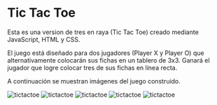 # Tic Tac Toe

Esta es una version de tres en raya (Tic Tac Toe) creado mediante JavaScript, HTML y CSS.

El juego está diseñado para dos jugadores (Player X y Player O) que alternativamente colocarán sus fichas en un tablero de 3x3. Ganará el jugador que logre colocar tres de sus fichas en línea recta.

A continuación se muestran imágenes del juego construido.

<image src="Captura de pantalla 1.png" alt="tictactoe">

<image src="Captura de pantalla 2.png" alt="tictactoe">

<image src="Captura de pantalla 3.png" alt="tictactoe">

<image src="Captura de pantalla 4.png" alt="tictactoe">

<image src="Captura de pantalla 5.png" alt="tictactoe">


